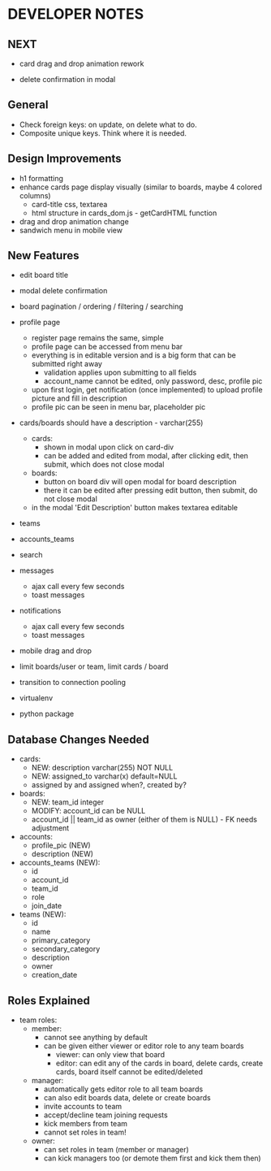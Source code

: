 
# DEVELOPER NOTES

## NEXT

- card drag and drop animation rework

- delete confirmation in modal


## General

- Check foreign keys: on update, on delete what to do.
- Composite unique keys. Think where it is needed.


## Design Improvements

- h1 formatting
- enhance cards page display visually (similar to boards, maybe 4 colored columns)
    + card-title css, textarea
    + html structure in cards_dom.js - getCardHTML function
- drag and drop animation change
- sandwich menu in mobile view

## New Features

- edit board title

- modal delete confirmation

- board pagination / ordering / filtering / searching

- profile page
    + register page remains the same, simple
    + profile page can be accessed from menu bar
    + everything is in editable version and is a big form that can be submitted right away
        - validation applies upon submitting to all fields
        - account_name cannot be edited, only password, desc, profile pic
    + upon first login, get notification (once implemented) to upload profile picture and fill in description
    + profile pic can be seen in menu bar, placeholder pic

- cards/boards should have a description - varchar(255)
    + cards:
        - shown in modal upon click on card-div
        - can be added and edited from modal, after clicking edit, then submit, which does not close modal
    + boards:
        - button on board div will open modal for board description
        - there it can be edited after pressing edit button, then submit, do not close modal
    + in the modal 'Edit Description' button makes textarea editable

- teams
- accounts_teams
- search
- messages
    + ajax call every few seconds
    + toast messages
- notifications
    + ajax call every few seconds
    + toast messages
- mobile drag and drop

- limit boards/user or team, limit cards / board

- transition to connection pooling

- virtualenv

- python package

## Database Changes Needed

- cards:
    + NEW: description varchar(255) NOT NULL
    + NEW: assigned_to varchar(x) default=NULL
    + assigned by and assigned when?, created by?
- boards:
    + NEW: team_id integer
    + MODIFY: account_id can be NULL
    + account_id || team_id as owner (either of them is NULL) - FK needs adjustment
- accounts:
    + profile_pic (NEW)
    + description (NEW)
- accounts_teams (NEW):
    + id
    + account_id
    + team_id
    + role
    + join_date
- teams (NEW):
    + id
    + name
    + primary_category
    + secondary_category
    + description
    + owner
    + creation_date

## Roles Explained

- team roles:
    + member:
        - cannot see anything by default
        - can be given either viewer or editor role to any team boards
            + viewer: can only view that board
            + editor: can edit any of the cards in board, delete cards, create cards, board itself cannot be edited/deleted
    + manager:
        - automatically gets editor role to all team boards
        - can also edit boards data, delete or create boards
        - invite accounts to team
        - accept/decline team joining requests
        - kick members from team
        - cannot set roles in team!
    + owner:
        - can set roles in team (member or manager)
        - can kick managers too (or demote them first and kick them then)
